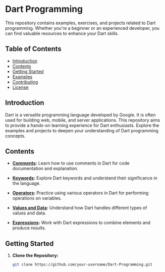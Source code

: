 # Dart Programming

This repository contains examples, exercises, and projects related to Dart programming. Whether you're a beginner or an experienced developer, you can find valuable resources to enhance your Dart skills.

## Table of Contents

- [Introduction](#introduction)
- [Contents](#contents)
- [Getting Started](#getting-started)
- [Examples](#examples)
- [Contributing](#contributing)
- [License](#license)

## Introduction

Dart is a versatile programming language developed by Google. It is often used for building web, mobile, and server applications. This repository aims to provide a hands-on learning experience for Dart enthusiasts. Explore the examples and projects to deepen your understanding of Dart programming concepts.

## Contents

- **[Comments](/examples/comments.dart):** Learn how to use comments in Dart for code documentation and explanation.

- **[Keywords](/examples/keywords.dart):** Explore Dart keywords and understand their significance in the language.

- **[Operators](/examples/operators.dart):** Practice using various operators in Dart for performing operations on variables.

- **[Values and Data](/examples/values_and_data.dart):** Understand how Dart handles different types of values and data.

- **[Expressions](/examples/expressions.dart):** Work with Dart expressions to combine elements and produce results.

## Getting Started

1. **Clone the Repository:**
   ```bash
   git clone https://github.com/your-username/Dart-Programming.git
